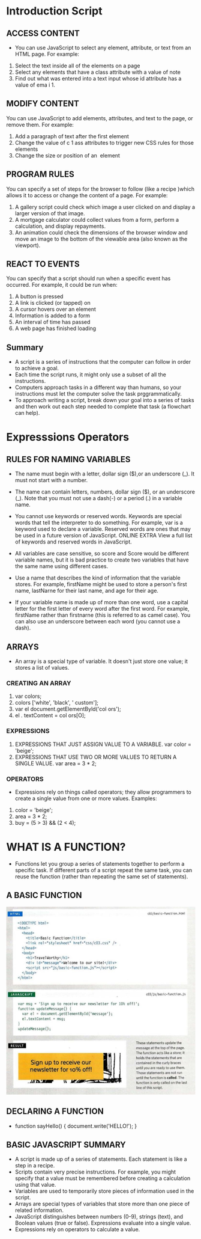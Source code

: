 # Introduction Script

## ACCESS CONTENT
* You can use JavaScript to select any element, attribute, or text from an
HTML page. For example:
1. Select the text inside all of the <hl> elements on a page
2. Select any elements that have a class attribute with a value of note
3. Find out what was entered into a text input whose id attribute has a
value of ema i 1.

## MODIFY CONTENT
You can use JavaScript to add elements, attributes, and text to the page, or remove them. For example:
1. Add a paragraph of text after the first <hl> element
2. Change the value of c 1 ass attributes to trigger new CSS rules
for those elements
3. Change the size or position of an <img> element

## PROGRAM RULES
You can specify a set of steps for the browser to follow (like a recipe )which allows it to access or change the content of a page. For example:
1. A gallery script could check which image a user clicked on and display
a larger version of that image.
2. A mortgage calculator could collect values from a form, perform a calculation, and display repayments.
4. An animation could check the dimensions of the browser window and move an image to the bottom of the viewable area (also known as the viewport).

## REACT TO EVENTS
You can specify that a script should run when a specific event has occurred. For example, it could be run when:
1. A button is pressed
2. A link is clicked (or tapped) on
3. A cursor hovers over an element
4. Information is added to a form
5. An interval of time has passed
6. A web page has finished loading

## Summary
* A script is a series of instructions that the computer can follow in order to achieve a goal.
* Each time the script runs, it might only use a subset of all the instructions.
* Computers approach tasks in a different way than humans, so your instructions must let the computer solve the task prggrammatically.
* To approach writing a script, break down your goal into a series of tasks and then work out each step needed to complete that task (a flowchart can help). 

# Expresssions Operators

## RULES FOR NAMING VARIABLES
* The name must begin with a letter, dollar sign ($),or an underscore (_). It must not start with a number.

* The name can contain letters, numbers, dollar sign ($), or an underscore (_). Note that you must not use a dash(-) or a period (.) in a variable name. 

* You cannot use keywords or reserved words. Keywords are special words that tell the interpreter to do something. For example, var is a keyword used to declare a variable. Reserved words are ones that may be used
in a future version of JavaScript.
ONLINE EXTRA
View a full list of keywords and
reserved words in JavaScript. 

* All variables are case sensitive, so score and Score would be different variable names, but it is bad practice to create two
variables that have the same name using different cases.

* Use a name that describes the kind of information that the variable stores. For example, firstName might be used to store a person's first name, lastNarne for their last name, and age for their age.

* If your variable name is made up of more than one word, use a capital letter for the first letter of every word after the first word.
For example, firstName rather than firstnarne (this is referred to as camel case). You can also use an underscore between each word (you cannot use a dash).

## ARRAYS
* An array is a special type of variable. It doesn't just store one value; it stores a list of values. 

### CREATING AN ARRAY
1. var colors;
2. colors ['white', 'black', ' custom'];
3. var el document.getElementByld('col ors');
4. el . textContent = col ors[O]; 

### EXPRESSIONS
1. EXPRESSIONS THAT JUST ASSIGN VALUE TO A VARIABLE.
var color = 'beige'; 
2. EXPRESSIONS THAT USE TWO OR MORE VALUES TO RETURN A SINGLE VALUE.
var area = 3 * 2;

### OPERATORS
* Expressions rely on things called operators; they allow programmers to create a single value from one or more values.
Examples:
1. color = 'beige'; 
2. area = 3 * 2;
3. buy = (5 > 3) && (2 < 4);

# WHAT IS A FUNCTION? 
* Functions let you group a series of statements together to perform a specific task. If different parts of a script repeat the same task, you can reuse the function (rather than repeating the same set of statements).

## A BASIC FUNCTION 
 <img src="Capture.jpg" alt="">

## DECLARING A FUNCTION
* function sayHello() {
    document.write('HELLO!');
}


## BASIC JAVASCRIPT SUMMARY
* A script is made up of a series of statements. Each statement is like a step in a recipe.
* Scripts contain very precise instructions. For example, you might specify that a value must be remembered before creating a calculation using that value.
* Variables are used to temporarily store pieces of information used in the script.
* Arrays are special types of variables that store more than one piece of related information.
* JavaScript distinguishes between numbers (0-9), strings (text), and Boolean values (true or false). Expressions evaluate into a single value.
* Expressions rely on operators to calculate a value.

